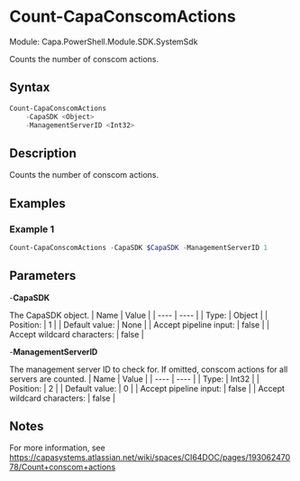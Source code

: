 # Count-CapaConscomActions
Module: Capa.PowerShell.Module.SDK.SystemSdk

Counts the number of conscom actions.

## Syntax

```powershell
Count-CapaConscomActions
	-CapaSDK <Object>
	-ManagementServerID <Int32>
```

## Description

Counts the number of conscom actions.

## Examples

### Example 1
```powershell
Count-CapaConscomActions -CapaSDK $CapaSDK -ManagementServerID 1
```
    

## Parameters

-**CapaSDK**

The CapaSDK object.
| Name | Value |
| ---- | ---- |
| Type: | Object |
| Position: | 1 | 
| Default value: | None | 
| Accept pipeline input: | false | 
| Accept wildcard characters: | false | 

-**ManagementServerID**

The management server ID to check for. If omitted, conscom actions for all servers are counted.
| Name | Value |
| ---- | ---- |
| Type: | Int32 |
| Position: | 2 | 
| Default value: | 0 | 
| Accept pipeline input: | false | 
| Accept wildcard characters: | false | 


## Notes

For more information, see https://capasystems.atlassian.net/wiki/spaces/CI64DOC/pages/19306247078/Count+conscom+actions
